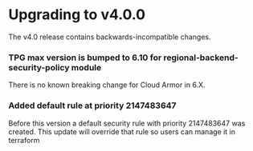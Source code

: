 # Upgrading to v4.0.0

The v4.0 release contains backwards-incompatible changes.

### TPG max version is bumped to 6.10 for regional-backend-security-policy module
There is no known breaking change for Cloud Armor in 6.X.

### Added default rule at priority 2147483647
Before this version a default security rule with priority 2147483647 was created. This update will override that rule so users can manage it in terraform
